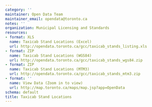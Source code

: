 ```yaml
---
category: ''
maintainer: Open Data Team
maintainer_email: opendata@toronto.ca
notes: ''
organization: Municipal Licensing and Standards
resources:
- format: XLS
  name: Taxicab Stand Locations (Excel)
  url: http://opendata.toronto.ca/gcc/taxicab_stands_listing.xls
- format: ZIP
  name: Taxicab Stand Locations (WGS84)
  url: http://opendata.toronto.ca/gcc/taxicab_stands_wgs84.zip
- format: ZIP
  name: Taxicab Stand Locations (MTM3)
  url: http://opendata.toronto.ca/gcc/taxicab_stands_mtm3.zip
- format: ''
  name: View Data (Zoom in to view)
  url: http://map.toronto.ca/maps/map.jsp?app=OpenData
schema: default
title: Taxicab Stand Locations
---
```

